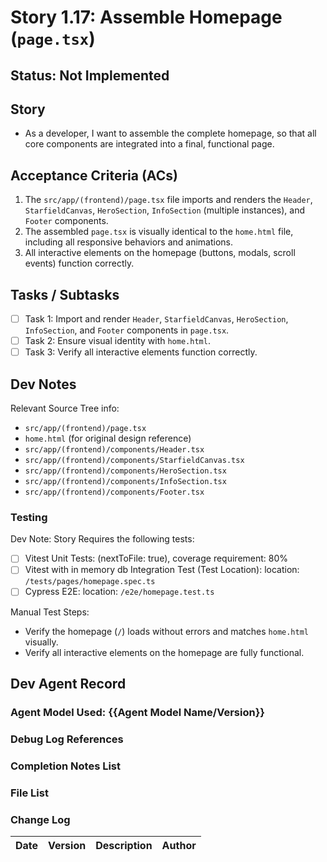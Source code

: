 # Story 1.17: Assemble Homepage (`page.tsx`)

## Status: Not Implemented

## Story

- As a developer, I want to assemble the complete homepage, so that all core components are integrated into a final, functional page.

## Acceptance Criteria (ACs)

1.  The `src/app/(frontend)/page.tsx` file imports and renders the `Header`, `StarfieldCanvas`, `HeroSection`, `InfoSection` (multiple instances), and `Footer` components.
2.  The assembled `page.tsx` is visually identical to the `home.html` file, including all responsive behaviors and animations.
3.  All interactive elements on the homepage (buttons, modals, scroll events) function correctly.

## Tasks / Subtasks

- [ ] Task 1: Import and render `Header`, `StarfieldCanvas`, `HeroSection`, `InfoSection`, and `Footer` components in `page.tsx`.
- [ ] Task 2: Ensure visual identity with `home.html`.
- [ ] Task 3: Verify all interactive elements function correctly.

## Dev Notes

Relevant Source Tree info:
- `src/app/(frontend)/page.tsx`
- `home.html` (for original design reference)
- `src/app/(frontend)/components/Header.tsx`
- `src/app/(frontend)/components/StarfieldCanvas.tsx`
- `src/app/(frontend)/components/HeroSection.tsx`
- `src/app/(frontend)/components/InfoSection.tsx`
- `src/app/(frontend)/components/Footer.tsx`

### Testing

Dev Note: Story Requires the following tests:

- [ ] Vitest Unit Tests: (nextToFile: true), coverage requirement: 80%
- [ ] Vitest with in memory db Integration Test (Test Location): location: `/tests/pages/homepage.spec.ts`
- [ ] Cypress E2E: location: `/e2e/homepage.test.ts`

Manual Test Steps:
- Verify the homepage (`/`) loads without errors and matches `home.html` visually.
- Verify all interactive elements on the homepage are fully functional.

## Dev Agent Record

### Agent Model Used: {{Agent Model Name/Version}}

### Debug Log References

### Completion Notes List

### File List

### Change Log

| Date | Version | Description | Author |
| :--- | :------ | :---------- | :----- |
